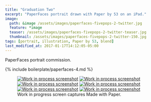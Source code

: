 ```yaml
---
title: "Graduation Two"
excerpt: "PaperFaces portrait drawn with Paper by 53 on an iPad."
image: 
  path: &image /assets/images/paperfaces-fivepops-2-twitter.jpg 
  feature: *image
  teaser: /assets/images/paperfaces-fivepops-2-twitter-teaser.jpg
  thumbnail: /assets/images/paperfaces-fivepops-2-twitter-150.jpg
tags: [portrait, illustration, Paper by 53, blend]
last_modified_at: 2017-01-17T14:12:05-05:00
---
```


PaperFaces portrait commission.

{% include boilerplate/paperfaces-4.md %}

<figure class="third">
  <a href="/assets/images/paperfaces-fivepops-2-process-1-lg.jpg"><img src="/assets/images/paperfaces-fivepops-2-process-1-600.jpg" alt="Work in process screenshot"></a>
  <a href="/assets/images/paperfaces-fivepops-2-process-2-lg.jpg"><img src="/assets/images/paperfaces-fivepops-2-process-2-600.jpg" alt="Work in process screenshot"></a>
  <a href="/assets/images/paperfaces-fivepops-2-process-3-lg.jpg"><img src="/assets/images/paperfaces-fivepops-2-process-3-600.jpg" alt="Work in process screenshot"></a>
  <a href="/assets/images/paperfaces-fivepops-2-process-4-lg.jpg"><img src="/assets/images/paperfaces-fivepops-2-process-4-600.jpg" alt="Work in process screenshot"></a>
  <a href="/assets/images/paperfaces-fivepops-2-process-5-lg.jpg"><img src="/assets/images/paperfaces-fivepops-2-process-5-600.jpg" alt="Work in process screenshot"></a>
  <a href="/assets/images/paperfaces-fivepops-2-process-6-lg.jpg"><img src="/assets/images/paperfaces-fivepops-2-process-6-600.jpg" alt="Work in process screenshot"></a>
  <figcaption>Work in progress screen captures Made with Paper.</figcaption>
</figure>
